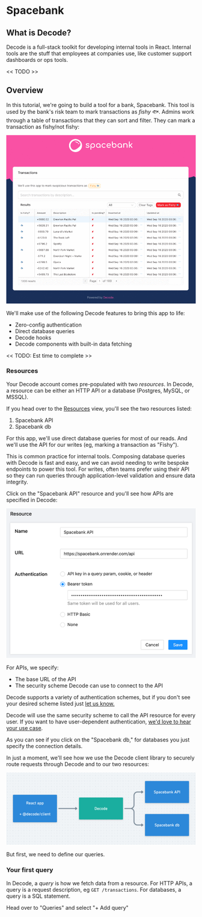 # Spacebank

## What is Decode?

Decode is a full-stack toolkit for developing internal tools in React. Internal tools are the stuff that employees at companies use, like customer support dashboards or ops tools.

<< TODO >>

## Overview

In this tutorial, we're going to build a tool for a bank, Spacebank. This tool is used by the bank's risk team to mark transactions as _fishy_ 🐟. Admins work through a table of transactions that they can sort and filter. They can mark a transaction as fishy/not fishy:

![Spacebank demo GIF](../assets/spacebank-demo-1.gif)

We'll make use of the following Decode features to bring this app to life:

- Zero-config authentication
- Direct database queries
- Decode hooks
- Decode components with built-in data fetching

<< TODO: Est time to complete >>

### Resources

Your Decode account comes pre-populated with two _resources_. In Decode, a resource can be either an HTTP API or a database (Postgres, MySQL, or MSSQL).

If you head over to the [Resources](https://dashboard.usedecode.com/resources) view, you'll see the two resources listed:

1. Spacebank API
2. Spacebank db

For this app, we'll use direct database queries for most of our reads. And we'll use the API for our writes (eg, marking a transaction as "Fishy").

This is common practice for internal tools. Composing database queries with Decode is fast and easy, and we can avoid needing to write bespoke endpoints to power this tool. For writes, often teams prefer using their API so they can run queries through application-level validation and ensure data integrity.

Click on the "Spacebank API" resource and you'll see how APIs are specified in Decode:

![Decode dashboard](../assets/decode-spacebank-dashboard.png)

For APIs, we specify:

- The base URL of the API
- The security scheme Decode can use to connect to the API

Decode supports a variety of authentication schemes, but if you don't see your desired scheme listed just [let us know.](../contact)

Decode will use the same security scheme to call the API resource for every user. If you want to have user-dependent authentication, [we'd love to hear your use case](../contact).

As you can see if you click on the "Spacebank db," for databases you just specify the connection details.

In just a moment, we'll see how we use the Decode client library to securely route requests through Decode and to our two resources:

![Decode dashboard](../assets/decode-spacebank-graph.png)

But first, we need to define our queries.

### Your first query

In Decode, a _query_ is how we fetch data from a resource. For HTTP APIs, a query is a request description, eg `GET /transactions`. For databases, a query is a SQL statement.

Head over to "Queries" and select "+ Add query"
